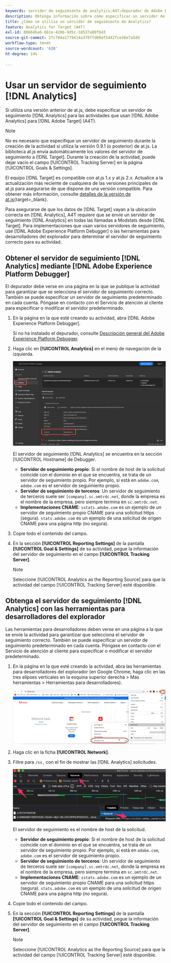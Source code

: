 ```yaml
---
keywords: servidor de seguimiento de analytics;A4T;depurador de Adobe Experience Cloud;depurador de Adobe Experience Platform;fuente de informes;herramientas para desarrolladores
description: Obtenga información sobre cómo especificar un servidor de seguimiento de Analytics para actividades que usan Analytics for [!DNL Target] (A4T) si usa una versión anterior de at.js.
title: ¿Cómo se utiliza un servidor de seguimiento de Analytics?
feature: Analytics for Target (A4T)
exl-id: 8066d6a6-661e-428b-9d5c-18537a80fb43
source-git-commit: 2fc704a1779414a370ffd00ef5442fce36e7a5dd
workflow-type: tm+mt
source-wordcount: '638'
ht-degree: 14%

---
```


# Usar un servidor de seguimiento [!DNL Analytics]

Si utiliza una versión anterior de at.js, debe especificar un servidor de seguimiento [!DNL Analytics] para las actividades que usan [!DNL Adobe Analytics] para [!DNL Adobe Target] (A4T).

>[!NOTE]
>
>No es necesario que especifique un servidor de seguimiento durante la creación de la actividad si utiliza la versión 0.9.1 (o posterior) de at.js. La biblioteca at.js envía automáticamente los valores del servidor de seguimiento a [!DNL Target]. Durante la creación de la actividad, puede dejar vacío el campo [!UICONTROL Tracking Server] en la página [!UICONTROL Goals & Settings].
>
>El equipo [!DNL Target] es compatible con at.js 1.*x* y at.js 2.*x*. Actualice a la actualización más reciente de cualquiera de las versiones principales de at.js para asegurarse de que dispone de una versión compatible. Para obtener más información, consulte [detalles de la versión de at.js](https://experienceleague.corp.adobe.com/docs/target-dev/developer/client-side/at-js-implementation/target-atjs-versions.html?lang=es){target=_blank}.

Para asegurarse de que los datos de [!DNL Target] vayan a la ubicación correcta en [!DNL Analytics], A4T requiere que se envíe un servidor de seguimiento [!DNL Analytics] en todas las llamadas a Modstats desde [!DNL Target]. Para implementaciones que usan varios servidores de seguimiento, use [!DNL Adobe Experience Platform Debugger] o las herramientas para desarrolladores del explorador para determinar el servidor de seguimiento correcto para su actividad.

## Obtener el servidor de seguimiento [!DNL Analytics] mediante [!DNL Adobe Experience Platform Debugger]

El depurador debe verse en una página en la que se publique la actividad para garantizar que se selecciona el servidor de seguimiento correcto. También se puede especificar un servidor de seguimiento predeterminado en cada cuenta. Póngase en contacto con el Servicio de atención al cliente para especificar o modificar el servidor predeterminado.

1. En la página en la que esté creando su actividad, abra [!DNL Adobe Experience Platform Debugger].

   Si no ha instalado el depurador, consulte [Descripción general del Adobe Experience Platform Debugger](https://experienceleague.adobe.com/docs/platform-learn/data-collection/debugger/overview.html?lang=es).

1. Haga clic en **[!UICONTROL Analytics]** en el menú de navegación de la izquierda.

   ![Imagen Screen_DebuggerTrackServ](assets/Screen_DebuggerTrackServ.png)

   El servidor de seguimiento [!DNL Analytics] se encuentra en la sección [!UICONTROL Hostname] de Debugger.

   * **Servidor de seguimiento propio**: Si el nombre de host de la solicitud coincide con el dominio en el que se encuentra, se trata de un servidor de seguimiento propio. Por ejemplo, si está en `adobe.com`, `adobe.com` es el servidor de seguimiento propio.
   * **Servidor de seguimiento de terceros**: Un servidor de seguimiento de terceros suele ser `[company].sc.omtrdc.net`, donde la empresa es el nombre de la empresa, pero siempre termina en `sc.omtrdc.net`.
   * **Implementaciones CNAME**: `sstats.adobe.com` es un ejemplo de un servidor de seguimiento propio CNAME para una solicitud https (segura). `stats.adobe.com` es un ejemplo de una solicitud de origen CNAME para una página http (no segura).

1. Copie todo el contenido del campo.

1. En la sección **[!UICONTROL Reporting Settings]** de la pantalla **[!UICONTROL Goal & Settings]** de su actividad, pegue la información del servidor de seguimiento en el campo **[!UICONTROL Tracking Server]**.

   >[!NOTE]
   >
   >Seleccione [!UICONTROL Analytics as the Reporting Source] para que la actividad del campo [!UICONTROL Tracking Server] esté disponible.

## Obtenga el servidor de seguimiento [!DNL Analytics] con las herramientas para desarrolladores del explorador

Las herramientas para desarrolladores deben verse en una página a la que se envíe la actividad para garantizar que selecciona el servidor de seguimiento correcto. También se puede especificar un servidor de seguimiento predeterminado en cada cuenta. Póngase en contacto con el Servicio de atención al cliente para especificar o modificar el servidor predeterminado.

1. En la página en la que esté creando la actividad, abra las herramientas para desarrolladores del explorador (en Google Chrome, haga clic en las tres elipses verticales en la esquina superior derecha > Más herramientas > Herramientas para desarrolladores).

   ![herramientas para desarrolladores de Chrome](/help/main/c-integrating-target-with-mac/a4t/assets/chrome-dev-tools.png)

1. Haga clic en la ficha **[!UICONTROL Network]**.

1. Filtre para `/ss,` con el fin de mostrar las [!DNL Analytics] solicitudes.

   ![Herramientas para desarrolladores de Chrome con /ss search](/help/main/c-integrating-target-with-mac/a4t/assets/chrome-search.png)

   El servidor de seguimiento es el nombre de host de la solicitud.

   * **Servidor de seguimiento propio**: Si el nombre de host de la solicitud coincide con el dominio en el que se encuentra, se trata de un servidor de seguimiento propio. Por ejemplo, si está en `adobe.com`, `adobe.com` es el servidor de seguimiento propio.
   * **Servidor de seguimiento de terceros**: Un servidor de seguimiento de terceros suele ser `[company].sc.omtrdc.net`, donde la empresa es el nombre de la empresa, pero siempre termina en `sc.omtrdc.net`.
   * **Implementaciones CNAME**: `sstats.adobe.com` es un ejemplo de un servidor de seguimiento propio CNAME para una solicitud https (segura). `stats.adobe.com` es un ejemplo de una solicitud de origen CNAME para una página http (no segura).

1. Copie todo el contenido del campo.

1. En la sección **[!UICONTROL Reporting Settings]** de la pantalla **[!UICONTROL Goal & Settings]** de su actividad, pegue la información del servidor de seguimiento en el campo **[!UICONTROL Tracking Server]**.

   >[!NOTE]
   >
   >Seleccione [!UICONTROL Analytics as the Reporting Source] para que la actividad del campo [!UICONTROL Tracking Server] esté disponible.
